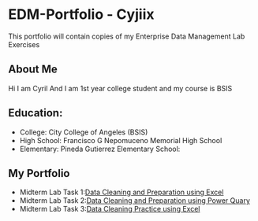 

# EDM-Portfolio - Cyjiix
This portfolio will contain copies of my Enterprise Data Management Lab Exercises 
## About Me
Hi I am Cyril And I am 1st year college student and my course is BSIS
## Education:
- College: City College of Angeles (BSIS)
- High School: Francisco G Nepomuceno Memorial High School
- Elementary: Pineda Gutierrez Elementary School:

## My Portfolio
- Midterm Lab Task 1:[Data Cleaning and Preparation using Excel](Midterm%20Task%201/READ.md)
- Midterm Lab Task 2:[Data Cleaning and Preparation using Power Quary](Midterm%20Task%202/Readme.md)
- Midterm Lab Task 3:[Data Cleaning Practice using Excel](Midterm%20Task%203/Read.md)
